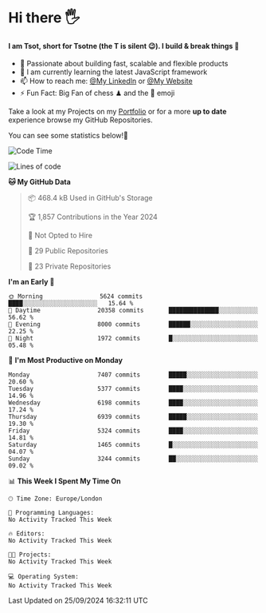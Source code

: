 # Hi there :raised_hand_with_fingers_splayed:
#### I am Tsot, short for Tsotne (the T is silent :wink:). I build & break things :space_invader:
- :telescope: Passionate about building fast, scalable and flexible products
- :seedling: I am currently learning the latest JavaScript framework 
- :mailbox: How to reach me: [@My LinkedIn](https://www.linkedin.com/in/tsotne-gvadzabia/) or [@My Website](https://tsotne.co.uk/contact)
- :zap: Fun Fact: Big Fan of chess ♟ and the 👾 emoji

Take a look at my Projects on my [Portfolio](https://tsotne.co.uk/) or for a more **up to date** experience browse my GitHub Repositories.

You can see some statistics below!:space_invader:
<!--START_SECTION:waka-->
![Code Time](http://img.shields.io/badge/Code%20Time-761%20hrs%202%20mins-blue)

![Lines of code](https://img.shields.io/badge/From%20Hello%20World%20I%27ve%20Written-12.7%20million%20lines%20of%20code-blue)

**🐱 My GitHub Data** 

> 📦 468.4 kB Used in GitHub's Storage 
 > 
> 🏆 1,857 Contributions in the Year 2024
 > 
> 🚫 Not Opted to Hire
 > 
> 📜 29 Public Repositories 
 > 
> 🔑 23 Private Repositories 
 > 
**I'm an Early 🐤** 

```text
🌞 Morning                5624 commits        ████░░░░░░░░░░░░░░░░░░░░░   15.64 % 
🌆 Daytime                20358 commits       ██████████████░░░░░░░░░░░   56.62 % 
🌃 Evening                8000 commits        ██████░░░░░░░░░░░░░░░░░░░   22.25 % 
🌙 Night                  1972 commits        █░░░░░░░░░░░░░░░░░░░░░░░░   05.48 % 
```
📅 **I'm Most Productive on Monday** 

```text
Monday                   7407 commits        █████░░░░░░░░░░░░░░░░░░░░   20.60 % 
Tuesday                  5377 commits        ████░░░░░░░░░░░░░░░░░░░░░   14.96 % 
Wednesday                6198 commits        ████░░░░░░░░░░░░░░░░░░░░░   17.24 % 
Thursday                 6939 commits        █████░░░░░░░░░░░░░░░░░░░░   19.30 % 
Friday                   5324 commits        ████░░░░░░░░░░░░░░░░░░░░░   14.81 % 
Saturday                 1465 commits        █░░░░░░░░░░░░░░░░░░░░░░░░   04.07 % 
Sunday                   3244 commits        ██░░░░░░░░░░░░░░░░░░░░░░░   09.02 % 
```


📊 **This Week I Spent My Time On** 

```text
🕑︎ Time Zone: Europe/London

💬 Programming Languages: 
No Activity Tracked This Week

🔥 Editors: 
No Activity Tracked This Week

🐱‍💻 Projects: 
No Activity Tracked This Week

💻 Operating System: 
No Activity Tracked This Week
```


 Last Updated on 25/09/2024 16:32:11 UTC
<!--END_SECTION:waka-->
